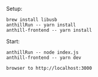 Setup:
```
brew install libusb
anthillRun -- yarn install
anthill-frontend -- yarn install
```

Start:
```
anthillRun -- node index.js
anthill-frontend -- yarn dev

browser to http://localhost:3000
```
